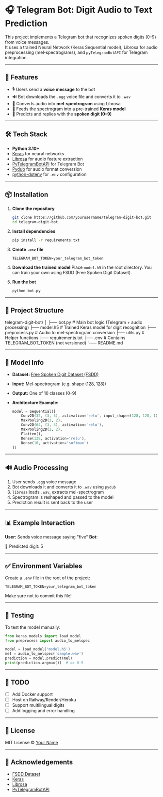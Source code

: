 # 🎧 Telegram Bot: Digit Audio to Text Prediction

This project implements a Telegram bot that recognizes spoken digits (0–9) from voice messages.  
It uses a trained Neural Network (Keras Sequential model), Librosa for audio preprocessing (mel-spectrograms), and `pyTelegramBotAPI` for Telegram integration.

---

## 🚀 Features

- 🎙️ Users send a **voice message** to the bot
- 🔊 Bot downloads the `.ogg` voice file and converts it to `.wav`
- 🎼 Converts audio into **mel-spectrogram** using Librosa
- 🧠 Feeds the spectrogram into a pre-trained **Keras model**
- 🔢 Predicts and replies with the **spoken digit (0–9)**

---

## 🛠️ Tech Stack

- **Python 3.10+**
- [Keras](https://keras.io/) for neural networks
- [Librosa](https://librosa.org/) for audio feature extraction
- [PyTelegramBotAPI](https://github.com/eternnoir/pyTelegramBotAPI) for Telegram Bot
- [Pydub](https://github.com/jiaaro/pydub) for audio format conversion
- [python-dotenv](https://github.com/theskumar/python-dotenv) for `.env` configuration

---

## 📦 Installation

1. **Clone the repository**
   ```bash
   git clone https://github.com/yourusername/telegram-digit-bot.git
   cd telegram-digit-bot

2. **Install dependencies**

   ```bash
   pip install -r requirements.txt
   ```

3. **Create `.env` file**

   ```env
   TELEGRAM_BOT_TOKEN=your_telegram_bot_token
   ```

4. **Download the trained model**
   Place `model.h5` in the root directory. You can train your own using FSDD (Free Spoken Digit Dataset).

5. **Run the bot**

   ```bash
   python bot.py
   ```

---

## 📁 Project Structure

telegram-digit-bot/
│
├── bot.py                # Main bot logic (Telegram + audio processing)
├── model.h5              # Trained Keras model for digit recognition
├── preprocess.py         # Audio to mel-spectrogram conversion
├── utils.py              # Helper functions
├── requirements.txt
├── .env                  # Contains TELEGRAM_BOT_TOKEN (not versioned)
└── README.md

---

## 🧠 Model Info

* **Dataset:** [Free Spoken Digit Dataset (FSDD)](https://www.kaggle.com/datasets/joserzapata/free-spoken-digit-dataset-fsdd)
* **Input:** Mel-spectrogram (e.g. shape (128, 128))
* **Output:** One of 10 classes (0–9)
* **Architecture Example:**

  ```python
  model = Sequential([
      Conv2D(32, (3, 3), activation='relu', input_shape=(128, 128, 1)),
      MaxPooling2D(2, 2),
      Conv2D(64, (3, 3), activation='relu'),
      MaxPooling2D(2, 2),
      Flatten(),
      Dense(128, activation='relu'),
      Dense(10, activation='softmax')
  ])

---

## 🔊 Audio Processing

1. User sends `.ogg` voice message
2. Bot downloads it and converts it to `.wav` using `pydub`
3. `librosa` loads `.wav`, extracts mel-spectrogram
4. Spectrogram is reshaped and passed to the model
5. Prediction result is sent back to the user

---

## 📊 Example Interaction

**User:** Sends voice message saying "five"
**Bot:**

🧠 Predicted digit: 5

---

## ✅ Environment Variables

Create a `.env` file in the root of the project:

```env
TELEGRAM_BOT_TOKEN=your_telegram_bot_token
```

Make sure not to commit this file!

---

## 🧪 Testing

To test the model manually:

```python
from keras.models import load_model
from preprocess import audio_to_melspec

model = load_model('model.h5')
mel = audio_to_melspec('sample.wav')
prediction = model.predict(mel)
print(prediction.argmax())  # => 0–9
```

---

## 📌 TODO

* [ ] Add Docker support
* [ ] Host on Railway/Render/Heroku
* [ ] Support multilingual digits
* [ ] Add logging and error handling

---

## 📜 License

MIT License © [Your Name](https://github.com/yourusername)

---

## 🙌 Acknowledgements

* [FSDD Dataset](https://github.com/Jakobovski/free-spoken-digit-dataset)
* [Keras](https://keras.io/)
* [Librosa](https://librosa.org/)
* [PyTelegramBotAPI](https://github.com/eternnoir/pyTelegramBotAPI)

